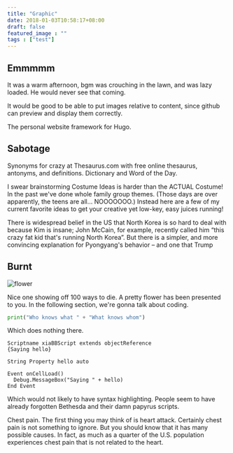 ```yaml
---
title: "Graphic"
date: 2018-01-03T10:58:17+08:00
draft: false
featured_image : ""
tags : ["test"]
---
```


## Emmmmm
It was a warm afternoon, bgm was crouching in the lawn, and was lazy loaded. He would never see that coming.

It would be good to be able to put images relative to content, since github can preview and display them correctly.

The personal website framework for Hugo. 

## Sabotage

Synonyms for crazy at Thesaurus.com with free online thesaurus, antonyms, and definitions. Dictionary and Word of the Day.

I swear brainstorming Costume Ideas is harder than the ACTUAL Costume! In the past we've done whole family group themes. (Those days are over apparently, the teens are all… NOOOOOOO.) Instead here are a few of my current favorite ideas to get your creative yet low-key, easy juices running!

There is widespread belief in the US that North Korea is so hard to deal with because Kim is insane; John McCain, for example, recently called him “this crazy fat kid that's running North Korea”. But there is a simpler, and more convincing explanation for Pyongyang's behavior – and one that Trump

## Burnt

![flower](/images/graphic/flower.jpg)

Nice one showing off 100 ways to die. A pretty flower has been presented to you. In the following section, we're gonna talk about coding.

``` python
print("Who knows what " + "What knows whom")
```
Which does nothing there.

``` papyrus
Scriptname xiaBBScript extends objectReference
{Saying hello}

String Property hello auto

Event onCellLoad()
  Debug.MessageBox("Saying " + hello)
End Event

```
Which would not likely to have syntax highlighting. People seem to have already forgotten Bethesda and their damn papyrus scripts.

Chest pain. The first thing you may think of is heart attack. Certainly chest pain is not something to ignore. But you should know that it has many possible causes. In fact, as much as a quarter of the U.S. population experiences chest pain that is not related to the heart.